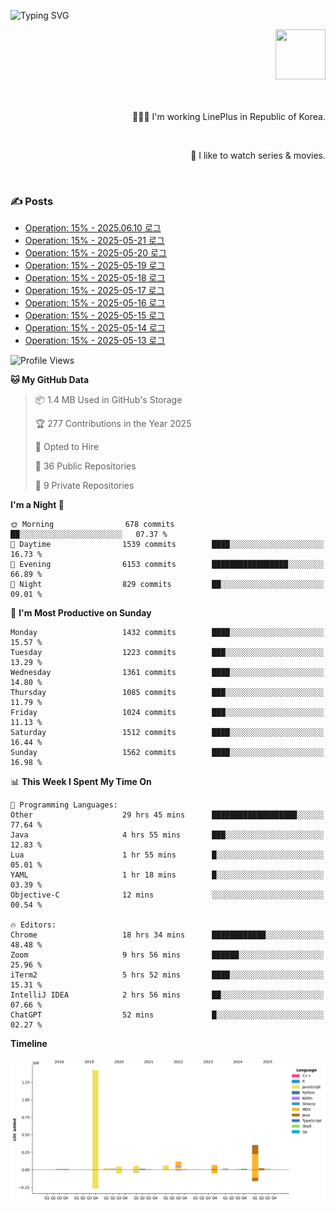 ![Typing SVG](https://readme-typing-svg.herokuapp.com/?lines=Hello,+I'm+Changkwon+😎&height=150&width=1024&size=40&color=458588&background=282828&center=true&vCenter=true&multiline=false&duration=2000&pause=0)

<div align=right>
  <a href="https://github.com/devxb/gitanimals">
    <img
      src="https://render.gitanimals.org/lines/spearkkk?pet-id=624227435622945015"
      width="80"
      height="80"
    />
  </a>
  <br/>
  <br/>  
  <br/>
  
  👨🏼‍💻 I'm working LinePlus in Republic of Korea.
  
  <br/>
  
  🍿 I like to watch series & movies.
  
  <br/>

</div>
  
<div align=left>
  
  <div>
    
  ### ✍️ Posts
    
  </div>
  
  <!-- BLOGPOSTS:START -->
- [Operation: 15% - 2025.06.10 로그](https://spearkkk.dev/kr/blog/operation-15-log-2025-06-10)
- [Operation: 15% - 2025-05-21 로그](https://spearkkk.dev/kr/blog/operation-15-log-2025-05-21)
- [Operation: 15% - 2025-05-20 로그](https://spearkkk.dev/kr/blog/operation-15-log-2025-05-20)
- [Operation: 15% - 2025-05-19 로그](https://spearkkk.dev/kr/blog/operation-15-log-2025-05-19)
- [Operation: 15% - 2025-05-18 로그](https://spearkkk.dev/kr/blog/operation-15-log-2025-05-18)
- [Operation: 15% - 2025-05-17 로그](https://spearkkk.dev/kr/blog/operation-15-log-2025-05-17)
- [Operation: 15% - 2025-05-16 로그](https://spearkkk.dev/kr/blog/operation-15-log-2025-05-16)
- [Operation: 15% - 2025-05-15 로그](https://spearkkk.dev/kr/blog/operation-15-log-2025-05-15)
- [Operation: 15% - 2025-05-14 로그](https://spearkkk.dev/kr/blog/operation-15-log-2025-05-14)
- [Operation: 15% - 2025-05-13 로그](https://spearkkk.dev/kr/blog/operation-15-log-2025-05-13)
<!-- BLOGPOSTS:END -->

  
<!--START_SECTION:waka-->
![Profile Views](http://img.shields.io/badge/Profile%20Views-0-blue)

**🐱 My GitHub Data** 

> 📦 1.4 MB Used in GitHub's Storage 
 > 
> 🏆 277 Contributions in the Year 2025
 > 
> 💼 Opted to Hire
 > 
> 📜 36 Public Repositories 
 > 
> 🔑 9 Private Repositories 
 > 
**I'm a Night 🦉** 

```text
🌞 Morning                678 commits         ██░░░░░░░░░░░░░░░░░░░░░░░   07.37 % 
🌆 Daytime                1539 commits        ████░░░░░░░░░░░░░░░░░░░░░   16.73 % 
🌃 Evening                6153 commits        █████████████████░░░░░░░░   66.89 % 
🌙 Night                  829 commits         ██░░░░░░░░░░░░░░░░░░░░░░░   09.01 % 
```
📅 **I'm Most Productive on Sunday** 

```text
Monday                   1432 commits        ████░░░░░░░░░░░░░░░░░░░░░   15.57 % 
Tuesday                  1223 commits        ███░░░░░░░░░░░░░░░░░░░░░░   13.29 % 
Wednesday                1361 commits        ████░░░░░░░░░░░░░░░░░░░░░   14.80 % 
Thursday                 1085 commits        ███░░░░░░░░░░░░░░░░░░░░░░   11.79 % 
Friday                   1024 commits        ███░░░░░░░░░░░░░░░░░░░░░░   11.13 % 
Saturday                 1512 commits        ████░░░░░░░░░░░░░░░░░░░░░   16.44 % 
Sunday                   1562 commits        ████░░░░░░░░░░░░░░░░░░░░░   16.98 % 
```


📊 **This Week I Spent My Time On** 

```text
💬 Programming Languages: 
Other                    29 hrs 45 mins      ███████████████████░░░░░░   77.64 % 
Java                     4 hrs 55 mins       ███░░░░░░░░░░░░░░░░░░░░░░   12.83 % 
Lua                      1 hr 55 mins        █░░░░░░░░░░░░░░░░░░░░░░░░   05.01 % 
YAML                     1 hr 18 mins        █░░░░░░░░░░░░░░░░░░░░░░░░   03.39 % 
Objective-C              12 mins             ░░░░░░░░░░░░░░░░░░░░░░░░░   00.54 % 

🔥 Editors: 
Chrome                   18 hrs 34 mins      ████████████░░░░░░░░░░░░░   48.48 % 
Zoom                     9 hrs 56 mins       ██████░░░░░░░░░░░░░░░░░░░   25.96 % 
iTerm2                   5 hrs 52 mins       ████░░░░░░░░░░░░░░░░░░░░░   15.31 % 
IntelliJ IDEA            2 hrs 56 mins       ██░░░░░░░░░░░░░░░░░░░░░░░   07.66 % 
ChatGPT                  52 mins             █░░░░░░░░░░░░░░░░░░░░░░░░   02.27 % 
```

**Timeline**

![Lines of Code chart](https://raw.githubusercontent.com/spearkkk/spearkkk/main/assets/bar_graph.png)


<!--END_SECTION:waka-->
</div>

